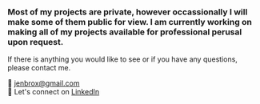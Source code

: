 ### Most of my projects are private, however occassionally I will make some of them public for view. I am currently working on making all of my projects available for professional perusal upon request.

If there is anything you would like to see or if you have any questions, please contact me.

:email: jenbrox@gmail.com  
:arrows_counterclockwise: Let's connect on [LinkedIn](https://www.linkedin.com/in/jenniferbroxson/)



<!--
**jenbrox/jenbrox** is a ✨ _special_ ✨ repository because its `README.md` (this file) appears on your GitHub profile.

Here are some ideas to get you started:

- 🔭 I’m currently working on ...
- 🌱 I’m currently learning ...
- 👯 I’m looking to collaborate on ...
- 🤔 I’m looking for help with ...
- 💬 Ask me about ...
- 📫 How to reach me: ...
- 😄 Pronouns: ...
- ⚡ Fun fact: ...
-->
